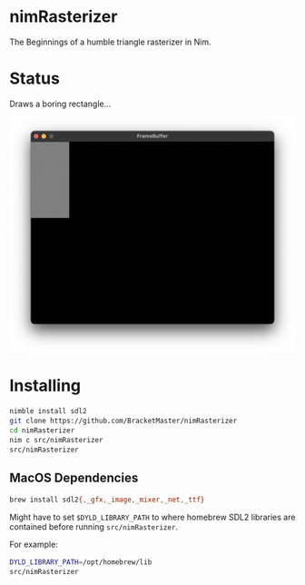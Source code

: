 # nimRasterizer

The Beginnings of a humble triangle rasterizer in Nim.

# Status

Draws a boring rectangle...

![](docs/status.png)

# Installing
```bash
nimble install sdl2
git clone https://github.com/BracketMaster/nimRasterizer
cd nimRasterizer
nim c src/nimRasterizer
src/nimRasterizer
```

## MacOS Dependencies

```bash
brew install sdl2{,_gfx,_image,_mixer,_net,_ttf}
```

Might have to set ``$DYLD_LIBRARY_PATH`` to where homebrew
SDL2 libraries are contained before running ``src/nimRasterizer``.

For example:

```bash
DYLD_LIBRARY_PATH=/opt/homebrew/lib
src/nimRasterizer
```
